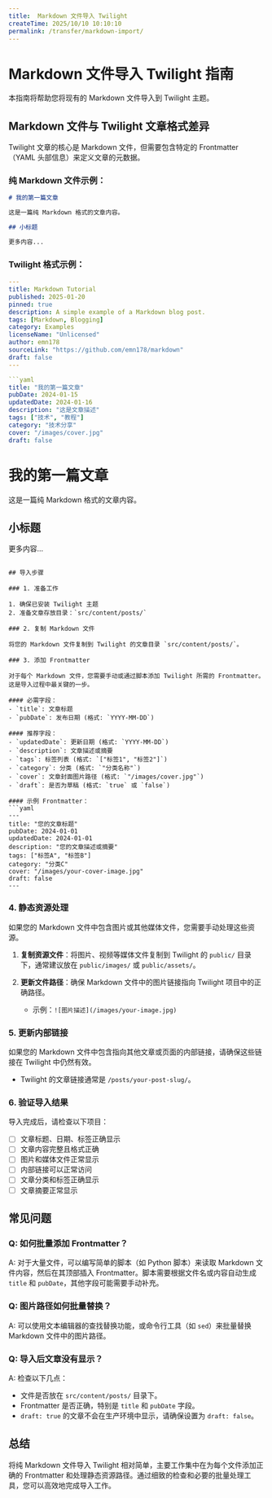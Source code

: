 ```yaml
---
title:  Markdown 文件导入 Twilight
createTime: 2025/10/10 10:10:10
permalink: /transfer/markdown-import/
---
```



# Markdown 文件导入 Twilight 指南

本指南将帮助您将现有的 Markdown 文件导入到 Twilight 主题。

## Markdown 文件与 Twilight 文章格式差异

Twilight 文章的核心是 Markdown 文件，但需要包含特定的 Frontmatter（YAML 头部信息）来定义文章的元数据。

### 纯 Markdown 文件示例：
```markdown
# 我的第一篇文章

这是一篇纯 Markdown 格式的文章内容。

## 小标题

更多内容...
```

### Twilight 格式示例：
```yaml
---
title: Markdown Tutorial
published: 2025-01-20
pinned: true
description: A simple example of a Markdown blog post.
tags: [Markdown, Blogging]
category: Examples
licenseName: "Unlicensed"
author: emn178
sourceLink: "https://github.com/emn178/markdown"
draft: false
---

```yaml
title: "我的第一篇文章"
pubDate: 2024-01-15
updatedDate: 2024-01-16
description: "这是文章描述"
tags: ["技术", "教程"]
category: "技术分享"
cover: "/images/cover.jpg"
draft: false
```
# 我的第一篇文章

这是一篇纯 Markdown 格式的文章内容。

## 小标题

更多内容...
```

## 导入步骤

### 1. 准备工作

1. 确保已安装 Twilight 主题
2. 准备文章存放目录：`src/content/posts/`

### 2. 复制 Markdown 文件

将您的 Markdown 文件复制到 Twilight 的文章目录 `src/content/posts/`。

### 3. 添加 Frontmatter

对于每个 Markdown 文件，您需要手动或通过脚本添加 Twilight 所需的 Frontmatter。这是导入过程中最关键的一步。

#### 必需字段：
- `title`: 文章标题
- `pubDate`: 发布日期 (格式: `YYYY-MM-DD`)

#### 推荐字段：
- `updatedDate`: 更新日期 (格式: `YYYY-MM-DD`)
- `description`: 文章描述或摘要
- `tags`: 标签列表 (格式: `["标签1", "标签2"]`)
- `category`: 分类 (格式: `"分类名称"`)
- `cover`: 文章封面图片路径 (格式: `"/images/cover.jpg"`)
- `draft`: 是否为草稿 (格式: `true` 或 `false`)

#### 示例 Frontmatter：
```yaml
---
title: "您的文章标题"
pubDate: 2024-01-01
updatedDate: 2024-01-01
description: "您的文章描述或摘要"
tags: ["标签A", "标签B"]
category: "分类C"
cover: "/images/your-cover-image.jpg"
draft: false
---
```

### 4. 静态资源处理

如果您的 Markdown 文件中包含图片或其他媒体文件，您需要手动处理这些资源。

1. **复制资源文件**：将图片、视频等媒体文件复制到 Twilight 的 `public/` 目录下，通常建议放在 `public/images/` 或 `public/assets/`。

2. **更新文件路径**：确保 Markdown 文件中的图片链接指向 Twilight 项目中的正确路径。
   - 示例：`![图片描述](/images/your-image.jpg)`

### 5. 更新内部链接

如果您的 Markdown 文件中包含指向其他文章或页面的内部链接，请确保这些链接在 Twilight 中仍然有效。

- Twilight 的文章链接通常是 `/posts/your-post-slug/`。

### 6. 验证导入结果

导入完成后，请检查以下项目：

- [ ] 文章标题、日期、标签正确显示
- [ ] 文章内容完整且格式正确
- [ ] 图片和媒体文件正常显示
- [ ] 内部链接可以正常访问
- [ ] 文章分类和标签正确显示
- [ ] 文章摘要正常显示

## 常见问题

### Q: 如何批量添加 Frontmatter？
A: 对于大量文件，可以编写简单的脚本（如 Python 脚本）来读取 Markdown 文件内容，然后在其顶部插入 Frontmatter。脚本需要根据文件名或内容自动生成 `title` 和 `pubDate`，其他字段可能需要手动补充。

### Q: 图片路径如何批量替换？
A: 可以使用文本编辑器的查找替换功能，或命令行工具（如 `sed`）来批量替换 Markdown 文件中的图片路径。

### Q: 导入后文章没有显示？
A: 检查以下几点：
   - 文件是否放在 `src/content/posts/` 目录下。
   - Frontmatter 是否正确，特别是 `title` 和 `pubDate` 字段。
   - `draft: true` 的文章不会在生产环境中显示，请确保设置为 `draft: false`。

## 总结

将纯 Markdown 文件导入 Twilight 相对简单，主要工作集中在为每个文件添加正确的 Frontmatter 和处理静态资源路径。通过细致的检查和必要的批量处理工具，您可以高效地完成导入工作。
